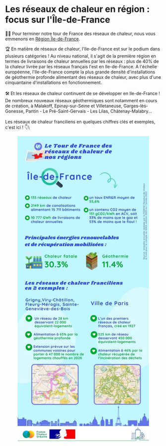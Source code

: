 # Les réseaux de chaleur en région : focus sur l'Île-de-France

🚴‍♂️ Pour terminer notre tour de France des réseaux de chaleur, nous vous emmenons en [Région Île-de-France](https://www.iledefrance.fr/).

🏆 En matière de réseaux de chaleur, l'Ile-de-France est sur le podium dans plusieurs catégories ! Au niveau national, il s'agit de la première région en termes de livraisons de chaleur annuelles par les réseaux : plus de 40% de la chaleur livrée par les réseaux français l'est en Ile-de-France. A l'échelle européenne, l'Ile-de-France compte la plus grande densité d'installations de géothermie profonde alimentant des réseaux de chaleur, avec plus d'une cinquantaine d'installations en fonctionnement.\
\
🛠 Et les réseaux de chaleur continuent de se développer en Ile-de-France ! De nombreux nouveaux réseaux géothermiques sont notamment en cours de création, à Malakoff, Epinay-sur-Seine et Villetaneuse, Garges-lès-Gonesse, Pantin - Le Pré-Saint-Gervais - Les Lilas, Châtenay-Malabry...\
\
Les réseaux de chaleur franciliens en quelques chiffres clés et exemples, c'est ici ! 👇\


<figure><img src=".gitbook/assets/FCU_iledefrance.jpg" alt=""><figcaption></figcaption></figure>
